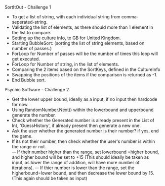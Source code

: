 SortItOut - Challenge 1
- To get a list of string, with each individual string from comma-seperated-string. 
- Validating the list of elements, as there should more than 1 element in the list to compare. 
- Setting up the culture info, to GB for United Kingdom.
-  Starting BubbleSort: (sorting the list of string elements, based on number of passes.)
- ForLoop for Number of passes will be the number of times this loop will get executed.
- ForLoop for Number of string, in the list of elements.
- Comparing the 2 items based on the SortKeys, defined in the CultureInfo
- Swapping the positions of the items if the comparison is returned as -1.
- End Bubble sort.


Psychic Software - Challenge 2
- Get the lower upper bound, ideally as a input, if no input then hardcode for now. 
- Using RandomNumber.Next() within the lowerbound and upperbound generate the number. 
- Check whether the Generated number is already present in the List of Int, 'GuessHistory', if already present then generate a new one. 
- Ask the user whether the generated number is their number? if yes, end the game. 
- If its not their number, then check whether the user's number is within the range or not.  
 -- If their number higher than the range, set lowerbound =higher bound, and higher bound will be set to +15 (This should ideally be taken as input, as lower the range of addition, will have more number of iterations). 
-- If thier number is lower than the range, set the higherbound=lower bound, and then decrease the lower bound by 15. (This again should be taken as input)
 
